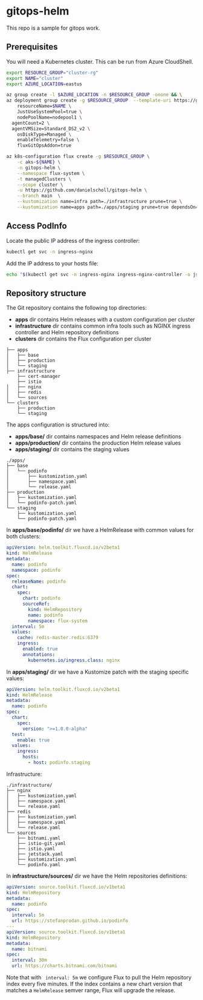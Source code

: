 # gitops-helm

This repo is a sample for gitops work.

## Prerequisites

You will need a Kubernetes cluster.  This can be run from Azure CloudShell.

```bash
export RESOURCE_GROUP="cluster-rg"
export NAME="cluster"
export AZURE_LOCATION=eastus

az group create -l $AZURE_LOCATION -n $RESOURCE_GROUP -onone && \
az deployment group create -g $RESOURCE_GROUP  --template-uri https://github.com/Azure/AKS-Construction/releases/download/0.9.10/main.json --parameters \
	resourceName=$NAME \
	JustUseSystemPool=true \
	nodePoolName=nodepool1 \
  agentCount=2 \
  agentVMSize=Standard_DS2_v2 \
	osDiskType=Managed \
	enableTelemetry=false \
	fluxGitOpsAddon=true

az k8s-configuration flux create -g $RESOURCE_GROUP \
	-c aks-${NAME} \
	-n gitops-helm \
	--namespace flux-system \
	-t managedClusters \
	--scope cluster \
	-u https://github.com/danielscholl/gitops-helm \
	--branch main  \
	--kustomization name=infra path=./infrastructure prune=true \
	--kustomization name=apps path=./apps/staging prune=true dependsOn=\["infra"\]
```

## Access PodInfo

Locate the public IP address of the ingress controller:

```bash
kubectl get svc -n ingress-nginx
```

Add the IP address to your hosts file:

```bash
echo "$(kubectl get svc -n ingress-nginx ingress-nginx-controller -o jsonpath='{.status.loadBalancer.ingress[0].ip}') podinfo.staging" | sudo tee -a /etc/hosts
```

## Repository structure

The Git repository contains the following top directories:

- **apps** dir contains Helm releases with a custom configuration per cluster
- **infrastructure** dir contains common infra tools such as NGINX ingress controller and Helm repository definitions
- **clusters** dir contains the Flux configuration per cluster

```
├── apps
│   ├── base
│   ├── production
│   └── staging
├── infrastructure
    ├── cert-manager
    ├── istio
│   ├── nginx
│   ├── redis
│   └── sources
└── clusters
    ├── production
    └── staging
```

The apps configuration is structured into:

- **apps/base/** dir contains namespaces and Helm release definitions
- **apps/production/** dir contains the production Helm release values
- **apps/staging/** dir contains the staging values

```
./apps/
├── base
│   └── podinfo
│       ├── kustomization.yaml
│       ├── namespace.yaml
│       └── release.yaml
├── production
│   ├── kustomization.yaml
│   └── podinfo-patch.yaml
└── staging
    ├── kustomization.yaml
    └── podinfo-patch.yaml
```

In **apps/base/podinfo/** dir we have a HelmRelease with common values for both clusters:

```yaml
apiVersion: helm.toolkit.fluxcd.io/v2beta1
kind: HelmRelease
metadata:
  name: podinfo
  namespace: podinfo
spec:
  releaseName: podinfo
  chart:
    spec:
      chart: podinfo
      sourceRef:
        kind: HelmRepository
        name: podinfo
        namespace: flux-system
  interval: 5m
  values:
    cache: redis-master.redis:6379
    ingress:
      enabled: true
      annotations:
        kubernetes.io/ingress.class: nginx
```

In **apps/staging/** dir we have a Kustomize patch with the staging specific values:

```yaml
apiVersion: helm.toolkit.fluxcd.io/v2beta1
kind: HelmRelease
metadata:
  name: podinfo
spec:
  chart:
    spec:
      version: ">=1.0.0-alpha"
  test:
    enable: true
  values:
    ingress:
      hosts:
        - host: podinfo.staging
```

Infrastructure:

```
./infrastructure/
├── nginx
│   ├── kustomization.yaml
│   ├── namespace.yaml
│   └── release.yaml
├── redis
│   ├── kustomization.yaml
│   ├── namespace.yaml
│   └── release.yaml
└── sources
    ├── bitnami.yaml
    ├── istio-git.yaml
    ├── istio.yaml
    ├── jetstack.yaml
    ├── kustomization.yaml
    └── podinfo.yaml
```

In **infrastructure/sources/** dir we have the Helm repositories definitions:

```yaml
apiVersion: source.toolkit.fluxcd.io/v1beta1
kind: HelmRepository
metadata:
  name: podinfo
spec:
  interval: 5m
  url: https://stefanprodan.github.io/podinfo
---
apiVersion: source.toolkit.fluxcd.io/v1beta1
kind: HelmRepository
metadata:
  name: bitnami
spec:
  interval: 30m
  url: https://charts.bitnami.com/bitnami
```

Note that with ` interval: 5m` we configure Flux to pull the Helm repository index every five minutes.
If the index contains a new chart version that matches a `HelmRelease` semver range, Flux will upgrade the release.
